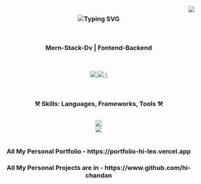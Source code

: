 <img align="right" src="https://visitor-badge.laobi.icu/badge?page_id=akshaypmna.akshaypmna" />

<h3 align="center">
   <img src="https://readme-typing-svg.herokuapp.com?font=Poppins&weight=600&size=45&duration=4000&pause=500&color=B8860B&center=true&vCenter=true&width=435&lines=Hi+there+%F0%9F%91%8B;I'm+Chandan+K" alt="Typing SVG" />
</h3>
<div align="center">
<br/>

<h3>Mern-Stack-Dv | Fontend-Backend</h3>
 <br/><br/> 
  <a href="https://www.linkedin.com/in/hichandan317/" target="_blank">
    <img src="https://img.shields.io/badge/LinkedIn-0077B5?style=for-the-badge&logo=linkedin&logoColor=white" target="_blank" />
  </a>
  <a href="https://github.com/hi-chandan/" target="_blank">
     <img src="https://img.shields.io/badge/Portfolio-B8860B?style=for-the-badge&logo=todoist&logoColor=white" target="_blank" />
  </a>
\
 <br/><br/><br/>
<h3 align="center">⚒️ Skills: Languages, Frameworks, Tools ⚒️</h3>

<div align="center"><br/>
    <img src="https://skillicons.dev/icons?i=html,css,javascript,react,tailwind,next,typescript" /> <br/>
    <img src="https://skillicons.dev/icons?i=nodejs,express,postman,mongodb" />
</div>
<br/>


</div>

 <h3 align="center">All My Personal Portfolio - https://portfolio-hi-leo.vercel.app</h3>
 <h3 align="center">All My Personal Projects are in - https://www.github.com/hi-chandan</h3>
